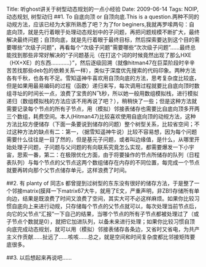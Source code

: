 Title: 听ghost讲关于树型动态规划的一点小经验
Date:  2009-06-14
Tags:  NOIP, 动态规划, 树型动归
##1.
To 自底向顶 or 自顶向底.This is a question.两种不同的动规方法，应该已经为大家所熟悉了吧？为了for beginers,我就再罗嗦两句：自底向顶，就是先行着眼于处理动态规划中的子问题，再把问题规模不断扩大，最终解决最终问题；自顶向底，就是先行着眼于最终目标，然后探索要达到这个目的需要哪些“次级子问题”，再看每个“次级子问题”需要哪些“次次级子问题”……最终总能找到那些非常好解决的“子问题基元（在打这个词的时候竟然出现了那么HXE（HX+XE）的东西…………）”，然后逐级回溯（就像hitman47在巨菜阶段时辛辛苦苦找那些deb包的依赖关系一样），类似于深度优先搜索的代码印象。两种方法各有千秋，也各有不足。雪知遥神牛喜欢用自顶向底的方法，思考复杂度比较底，但是如果用最易编码的过程（函数）递归来写，每次调用过程就要比自底向顶时数组寻址的时间长一点，浪费了宝贵的N飞秒，所以她一般用数组模拟栈，进行模拟递归（数组模拟栈的方法应该不用再说了吧？），稍稍快了一些；但是这种方法就需要记录每个节点的所有子节点，用（模拟）邻接表储存也需要比自底向顶多开两三个数组，耗费空间。本人(Hitman47)比较喜欢使用自底向顶的动规方法，这种方法比较方便储存（下面一条要说到储存的问题）整个树型关系，比较省空间；不过这种方法的缺点有二：第一，（据雪知遥神牛说）比较不容易想，因为每个问题需要什么往往是一目了然的，但是基元子问题，或者叫边缘值，是什么，从哪里开始处理子问题，子问题与父问题的有向联系究竟怎么实现，都需要爆发一下小宇宙，思索一番，第二：在极限优化方面，由于将要操作的节点所储存的队列（日程表队列）与每个节点的父节点这两个数组储存在内存的不同位置，每完成一个节点就要再转向那个父节点储存单元，这样浪费了时间。

##2.
有 planty of 同志s 都曾提到过树型的东东没有很好的储存方法，于是整了一个邻接matrix(膜拜一下matrix67大牛，就用了E文，严重声明，非ZB!)存储所有单向边，结果是既浪费了时间又浪费了空间，其实大可不必这样麻烦。如果你比较习惯自底向上来进行动规，只存储每个节点的父节点就可以，每次处理当前节点后，向它的父节点“汇报”一下自己的结果，当哪个节点的所有子节点都被处理过了（或子节点个数就是0），就把它加进队列，以备未来进行处理；如果你比较习惯自顶向底完成动态规划，就可以用（模拟）邻接表储存各条边，又省时又省电，为共产主义作贡献……扯远了……咳咳……总之，就是空间和时间复杂度都比邻接矩阵要底很多。

##3.
以后想起来再说吧……
